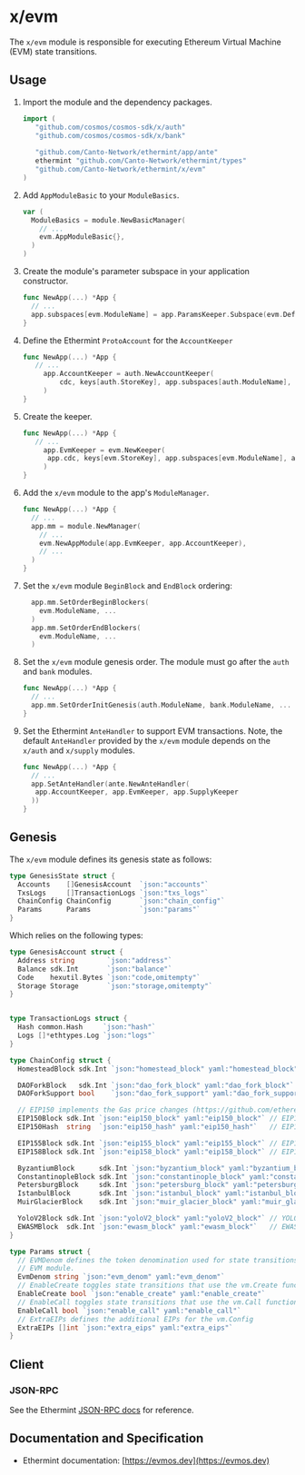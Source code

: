 # x/evm

The `x/evm` module is responsible for executing Ethereum Virtual Machine (EVM) state transitions.

## Usage

1. Import the module and the dependency packages.

   ```go
   import (
      "github.com/cosmos/cosmos-sdk/x/auth"
      "github.com/cosmos/cosmos-sdk/x/bank"
       
      "github.com/Canto-Network/ethermint/app/ante"
      ethermint "github.com/Canto-Network/ethermint/types"
      "github.com/Canto-Network/ethermint/x/evm"
   )
   ```

2. Add `AppModuleBasic` to your `ModuleBasics`.

    ```go
    var (
      ModuleBasics = module.NewBasicManager(
        // ...
        evm.AppModuleBasic{},
      )
    )
    ```

3. Create the module's parameter subspace in your application constructor.

   ```go
   func NewApp(...) *App {
     // ...
     app.subspaces[evm.ModuleName] = app.ParamsKeeper.Subspace(evm.DefaultParamspace)
   }
   ```

4. Define the Ethermint `ProtoAccount` for the `AccountKeeper`

   ```go
   func NewApp(...) *App {
      // ...
        app.AccountKeeper = auth.NewAccountKeeper(
            cdc, keys[auth.StoreKey], app.subspaces[auth.ModuleName], ethermint.ProtoAccount,
        )
   }
   ```

5. Create the keeper.

   ```go
   func NewApp(...) *App {
      // ...
        app.EvmKeeper = evm.NewKeeper(
         app.cdc, keys[evm.StoreKey], app.subspaces[evm.ModuleName], app.AccountKeeper,
        )
   }
   ```

6. Add the `x/evm` module to the app's `ModuleManager`.

   ```go
   func NewApp(...) *App {
     // ...
     app.mm = module.NewManager(
       // ...
       evm.NewAppModule(app.EvmKeeper, app.AccountKeeper),
       // ...
     )
   }
   ```

7. Set the `x/evm` module `BeginBlock` and `EndBlock` ordering:

    ```go
      app.mm.SetOrderBeginBlockers(
        evm.ModuleName, ...
      )
      app.mm.SetOrderEndBlockers(
        evm.ModuleName, ...
      )
    ```

8. Set the `x/evm` module genesis order. The module must go after the `auth` and `bank` modules.

    ```go
    func NewApp(...) *App {
      // ...
      app.mm.SetOrderInitGenesis(auth.ModuleName, bank.ModuleName, ... , evm.ModuleName, ...)
    }
    ```

9. Set the Ethermint `AnteHandler` to support EVM transactions. Note,
the default `AnteHandler` provided by the `x/evm` module depends on the `x/auth` and `x/supply`
modules.

   ```go
   func NewApp(...) *App {
     // ...
     app.SetAnteHandler(ante.NewAnteHandler(
      app.AccountKeeper, app.EvmKeeper, app.SupplyKeeper
     ))
   }
   ```

## Genesis

The `x/evm` module defines its genesis state as follows:

```go
type GenesisState struct {
  Accounts    []GenesisAccount  `json:"accounts"`
  TxsLogs     []TransactionLogs `json:"txs_logs"`
  ChainConfig ChainConfig       `json:"chain_config"`
  Params      Params            `json:"params"`
}
```

Which relies on the following types:

```go
type GenesisAccount struct {
  Address string        `json:"address"`
  Balance sdk.Int       `json:"balance"`
  Code    hexutil.Bytes `json:"code,omitempty"`
  Storage Storage       `json:"storage,omitempty"`
}


type TransactionLogs struct {
  Hash common.Hash     `json:"hash"`
  Logs []*ethtypes.Log `json:"logs"`
}

type ChainConfig struct {
  HomesteadBlock sdk.Int `json:"homestead_block" yaml:"homestead_block"` // Homestead switch block (< 0 no fork, 0 = already homestead)

  DAOForkBlock   sdk.Int `json:"dao_fork_block" yaml:"dao_fork_block"`     // TheDAO hard-fork switch block (< 0 no fork)
  DAOForkSupport bool    `json:"dao_fork_support" yaml:"dao_fork_support"` // Whether the nodes supports or opposes the DAO hard-fork

  // EIP150 implements the Gas price changes (https://github.com/ethereum/EIPs/issues/150)
  EIP150Block sdk.Int `json:"eip150_block" yaml:"eip150_block"` // EIP150 HF block (< 0 no fork)
  EIP150Hash  string  `json:"eip150_hash" yaml:"eip150_hash"`   // EIP150 HF hash (needed for header only clients as only gas pricing changed)

  EIP155Block sdk.Int `json:"eip155_block" yaml:"eip155_block"` // EIP155 HF block
  EIP158Block sdk.Int `json:"eip158_block" yaml:"eip158_block"` // EIP158 HF block

  ByzantiumBlock      sdk.Int `json:"byzantium_block" yaml:"byzantium_block"`           // Byzantium switch block (< 0 no fork, 0 = already on byzantium)
  ConstantinopleBlock sdk.Int `json:"constantinople_block" yaml:"constantinople_block"` // Constantinople switch block (< 0 no fork, 0 = already activated)
  PetersburgBlock     sdk.Int `json:"petersburg_block" yaml:"petersburg_block"`         // Petersburg switch block (< 0 same as Constantinople)
  IstanbulBlock       sdk.Int `json:"istanbul_block" yaml:"istanbul_block"`             // Istanbul switch block (< 0 no fork, 0 = already on istanbul)
  MuirGlacierBlock    sdk.Int `json:"muir_glacier_block" yaml:"muir_glacier_block"`     // Eip-2384 (bomb delay) switch block (< 0 no fork, 0 = already activated)

  YoloV2Block sdk.Int `json:"yoloV2_block" yaml:"yoloV2_block"` // YOLO v1: https://github.com/ethereum/EIPs/pull/2657 (Ephemeral testnet)
  EWASMBlock  sdk.Int `json:"ewasm_block" yaml:"ewasm_block"`   // EWASM switch block (< 0 no fork, 0 = already activated)
}

type Params struct {
  // EVMDenom defines the token denomination used for state transitions on the
  // EVM module.
  EvmDenom string `json:"evm_denom" yaml:"evm_denom"`
  // EnableCreate toggles state transitions that use the vm.Create function
  EnableCreate bool `json:"enable_create" yaml:"enable_create"`
  // EnableCall toggles state transitions that use the vm.Call function
  EnableCall bool `json:"enable_call" yaml:"enable_call"`
  // ExtraEIPs defines the additional EIPs for the vm.Config
  ExtraEIPs []int `json:"extra_eips" yaml:"extra_eips"`
}
```

## Client

### JSON-RPC

See the Ethermint [JSON-RPC docs](https://evmos.dev/basics/json_rpc.html) for reference.

## Documentation and Specification

* Ethermint documentation: [https://evmos.dev](https://evmos.dev)
